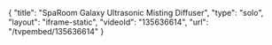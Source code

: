 {
    "title": "SpaRoom Galaxy Ultrasonic Misting Diffuser",
    "type": "solo",
    "layout": "iframe-static",
    "videoId": "135636614",
    "url": "\/tvpembed\/135636614"
}